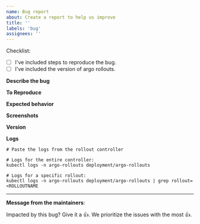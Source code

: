 ```yaml
---
name: Bug report
about: Create a report to help us improve
title: ''
labels: 'bug'
assignees: ''
---
```


<!-- If you are trying to resolve an environment-specific issue or have a one-off question about the edge case that does not require a feature then please consider asking a question in argo rollouts slack [channel](https://github.com/nholuongut/community/join-slack). -->

Checklist:

* [ ] I've included steps to reproduce the bug.
* [ ] I've included the version of argo rollouts.

**Describe the bug**

<!-- A clear and concise description of what the bug is. -->

**To Reproduce**

<!-- A list of the steps required to reproduce the issue. Best of all, give us the URL to a repository that exhibits this issue. -->

**Expected behavior**

<!-- A clear and concise description of what you expected to happen. -->

**Screenshots**

<!-- If applicable, add screenshots to help explain your problem. -->

**Version**

<!-- What version of argo rollouts controller are you running? -->

**Logs**

```
# Paste the logs from the rollout controller

# Logs for the entire controller:
kubectl logs -n argo-rollouts deployment/argo-rollouts

# Logs for a specific rollout:
kubectl logs -n argo-rollouts deployment/argo-rollouts | grep rollout=<ROLLOUTNAME
```

---
<!-- Issue Author: Don't delete this message to encourage other users to support your issue! -->
**Message from the maintainers**:

Impacted by this bug? Give it a 👍. We prioritize the issues with the most 👍.
